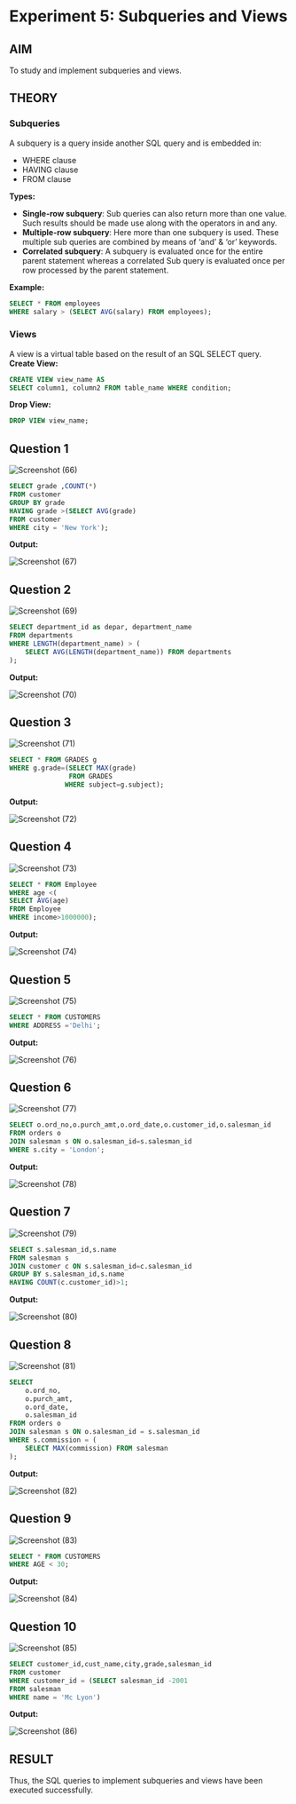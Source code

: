 # Experiment 5: Subqueries and Views
## AIM
To study and implement subqueries and views.

## THEORY

### Subqueries
A subquery is a query inside another SQL query and is embedded in:
- WHERE clause
- HAVING clause
- FROM clause

**Types:**
- **Single-row subquery**:
  Sub queries can also return more than one value. Such results should be made use along with the operators in and any.
- **Multiple-row subquery**:
  Here more than one subquery is used. These multiple sub queries are combined by means of ‘and’ & ‘or’ keywords.
- **Correlated subquery**:
  A subquery is evaluated once for the entire parent statement whereas a correlated Sub query is evaluated once per row processed by the parent statement.

**Example:**
```sql
SELECT * FROM employees
WHERE salary > (SELECT AVG(salary) FROM employees);
```
### Views
A view is a virtual table based on the result of an SQL SELECT query.
**Create View:**
```sql
CREATE VIEW view_name AS
SELECT column1, column2 FROM table_name WHERE condition;
```
**Drop View:**
```sql
DROP VIEW view_name;
```

**Question 1**
--
![Screenshot (66)](https://github.com/user-attachments/assets/29fa55aa-d1c8-49a5-959e-80c0342caf45)

```sql
SELECT grade ,COUNT(*) 
FROM customer
GROUP BY grade
HAVING grade >(SELECT AVG(grade)
FROM customer
WHERE city = 'New York');

```

**Output:**

![Screenshot (67)](https://github.com/user-attachments/assets/5813663f-fa3a-4fc5-9039-700301eeaaf1)


**Question 2**
---
![Screenshot (69)](https://github.com/user-attachments/assets/9eb539a2-aebc-4c44-a14f-5dfdb6a14b59)


```sql
SELECT department_id as depar, department_name
FROM departments
WHERE LENGTH(department_name) > (
    SELECT AVG(LENGTH(department_name)) FROM departments
);

```

**Output:**

![Screenshot (70)](https://github.com/user-attachments/assets/bfe5d175-f2fc-4fdf-bb87-30848d366258)


**Question 3**
---
![Screenshot (71)](https://github.com/user-attachments/assets/b2bf6054-a136-45f8-a3c1-7252a309fb09)


```sql
SELECT * FROM GRADES g
WHERE g.grade=(SELECT MAX(grade)
               FROM GRADES
              WHERE subject=g.subject);
```

**Output:**

![Screenshot (72)](https://github.com/user-attachments/assets/dfaec538-4a07-4a49-b8e7-82894ded4dba)


**Question 4**
---
![Screenshot (73)](https://github.com/user-attachments/assets/965b7936-2f4a-4676-aa32-64147ea25336)

```sql
SELECT * FROM Employee
WHERE age <(
SELECT AVG(age)
FROM Employee
WHERE income>1000000);
```

**Output:**

![Screenshot (74)](https://github.com/user-attachments/assets/fe483b8b-888a-43c5-9cb2-93aab75848ec)


**Question 5**
---
![Screenshot (75)](https://github.com/user-attachments/assets/048069fb-110e-46f1-8283-a95492d3c87a)


```sql
SELECT * FROM CUSTOMERS
WHERE ADDRESS ='Delhi';
```

**Output:**

![Screenshot (76)](https://github.com/user-attachments/assets/82e46355-f537-4eae-9b31-6253c511eb0c)

**Question 6**
---
![Screenshot (77)](https://github.com/user-attachments/assets/a400ad7a-ec1d-438d-a770-b6698ebe610d)


```sql
SELECT o.ord_no,o.purch_amt,o.ord_date,o.customer_id,o.salesman_id
FROM orders o
JOIN salesman s ON o.salesman_id=s.salesman_id
WHERE s.city = 'London';
```

**Output:**

![Screenshot (78)](https://github.com/user-attachments/assets/7878da96-c5e9-46f9-9a08-1fc660c4db26)


**Question 7**
---
![Screenshot (79)](https://github.com/user-attachments/assets/45f82d16-0d4a-4674-b511-560970075a23)


```sql
SELECT s.salesman_id,s.name
FROM salesman s
JOIN customer c ON s.salesman_id=c.salesman_id
GROUP BY s.salesman_id,s.name
HAVING COUNT(c.customer_id)>1;
```

**Output:**

![Screenshot (80)](https://github.com/user-attachments/assets/c5930c8d-f1e6-4e0c-8907-83cdc1723ceb)


**Question 8**
---
![Screenshot (81)](https://github.com/user-attachments/assets/6ef1964b-14c5-4bfd-9233-faa4a7069c72)

```sql
SELECT 
    o.ord_no,
    o.purch_amt,
    o.ord_date,
    o.salesman_id
FROM orders o
JOIN salesman s ON o.salesman_id = s.salesman_id
WHERE s.commission = (
    SELECT MAX(commission) FROM salesman
);

```

**Output:**

![Screenshot (82)](https://github.com/user-attachments/assets/fc5fa268-39f8-4b6c-a2eb-9aa744b70ca9)


**Question 9**
---
![Screenshot (83)](https://github.com/user-attachments/assets/9283812d-c83e-419e-9ee4-1906e56a065c)

```sql
SELECT * FROM CUSTOMERS
WHERE AGE < 30;
```

**Output:**

![Screenshot (84)](https://github.com/user-attachments/assets/dbadad47-ee94-44c3-8b1e-e73b876c3ae9)


**Question 10**
---
![Screenshot (85)](https://github.com/user-attachments/assets/1b2f0484-4ba1-4bb4-8024-41cdc09c189a)


```sql
SELECT customer_id,cust_name,city,grade,salesman_id
FROM customer
WHERE customer_id = (SELECT salesman_id -2001
FROM salesman
WHERE name = 'Mc Lyon')
```

**Output:**

![Screenshot (86)](https://github.com/user-attachments/assets/df2e634f-8e73-49f5-bb19-75ac57790474)



## RESULT
Thus, the SQL queries to implement subqueries and views have been executed successfully.
